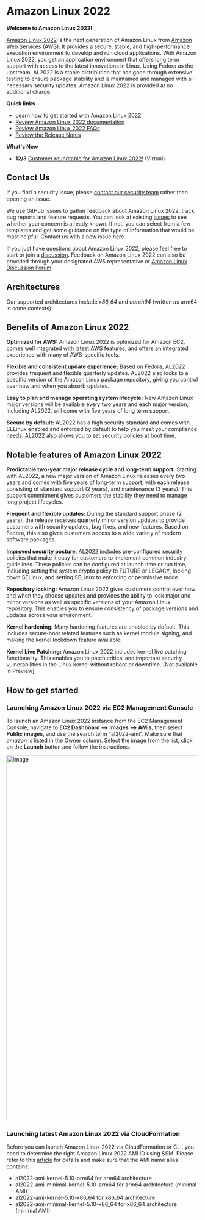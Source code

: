 # Amazon Linux 2022

**Welcome to Amazon Linux 2022!**

[Amazon Linux 2022](https://aws.amazon.com/linux/amazon-linux-2022) is the next generation of Amazon Linux from [Amazon Web Services](https://aws.amazon.com/) (AWS). It provides a secure, stable, and high-performance execution environment to develop and run cloud applications. With Amazon Linux 2022, you get an application environment that offers long term support with access to the latest innovations in Linux. Using Fedora as the upstream, AL2022 is a stable distribution that has gone through extensive testing to ensure package stability and is maintained and managed with all necessary security updates. Amazon Linux 2022 is provided at no additional charge.

**Quick links**
- Learn how to get started with Amazon Linux 2022 
- [Review Amazon Linux 2022 documentation](https://docs.aws.amazon.com/linux/al2022/ug/)
- [Review Amazon Linux 2022 FAQs](https://aws.amazon.com/linux/amazon-linux-2022/faqs/)
- [Review the Release Notes](https://github.com/amazonlinux/amazon-linux-2022/blob/main/Amazon-Linux-2022.0.20211116.0.md)

**What's New**
- **12/3** [Customer roundtable for Amazon Linux 2022!](https://github.com/aws/amazon-linux-2022/blob/main/roundtable.md) (Virtual)

## Contact Us
If you find a security issue, please [contact our security team](https://github.com/amazonlinux/amazon-linux-2022/security/policy) rather than opening an issue.

We use GitHub issues to gather feedback about Amazon Linux 2022, track bug reports and feature requests. You can look at existing [issues](https://github.com/amazonlinux/amazon-linux-2022/issues) to see whether your concern is already known. If not, you can select from a few templates and get some guidance on the type of information that would be most helpful. Contact us with a new issue here.

If you just have questions about Amazon Linux 2022, please feel free to start or join a [discussion](https://github.com/amazonlinux/amazon-linux-2022/discussions). Feedback on Amazon Linux 2022 can also be provided through your designated AWS representative or [Amazon Linux Discussion Forum](https://forums.aws.amazon.com/forum.jspa?forumID=228). 


## Architectures
Our supported architectures include *x86_64* and *aarch64* (written as arm64 in some contexts).


## Benefits of Amazon Linux 2022

**Optimized for AWS:**
Amazon Linux 2022 is optimized for Amazon EC2, comes well integrated with latest AWS features, and offers an integrated experience with many of AWS-specific tools.

**Flexible and consistent update experience:**
Based on Fedora, AL2022 provides frequent and flexible quarterly updates. AL2022 also locks to a specific version of the Amazon Linux package repository, giving you control over how and when you absorb updates.

**Easy to plan and manage operating system lifecycle:**
New Amazon Linux major versions will be available every two years and each major version, including AL2022, will come with five years of long term support. 

**Secure by default:**
AL2022 has a high security standard and comes with SELinux enabled and enforced by default to help you meet your compliance needs. AL2022 also allows you to set security policies at boot time.

## Notable features of Amazon Linux 2022
**Predictable two-year major release cycle and long-term support:**
Starting with AL2022, a new major version of Amazon Linux releases every two years and comes with five years of long-term support, with each release consisting of standard support (2 years), and maintenance (3 years). This support commitment gives customers the stability they need to manage long project lifecycles.

**Frequent and flexible updates:**
During the standard support phase (2 years), the release receives quarterly minor version updates to provide customers with security updates, bug fixes, and new features. Based on Fedora, this also gives customers access to a wide variety of modern software packages.

**Improved security posture:**
AL2022 includes pre-configured security policies that make it easy for customers to implement common industry guidelines. These policies can be configured at launch time or run time, including setting the system crypto policy to FUTURE or LEGACY, locking down SELinux, and setting SELinux to enforcing or permissive mode.

**Repository locking:**
Amazon Linux 2022 gives customers control over how and when they choose updates and provides the ability to lock major and minor versions as well as specific versions of your Amazon Linux repository. This enables you to ensure consistency of package versions and updates across your environment.

**Kernel hardening:**
Many hardening features are enabled by default. This includes secure-boot related features such as kernel module signing, and making the kernel lockdown feature available.

**Kernel Live Patching:**
Amazon Linux 2022 includes kernel live patching functionality. This enables you to patch critical and important security vulnerabilities in the Linux kernel without reboot or downtime. [Not available in Preview]

## How to get started
### Launching Amazon Linux 2022 via EC2 Management Console
To launch an Amazon Linux 2022 instance from the EC2 Management Console, navigate to **EC2 Dashboard —> Images —> AMIs**, then select **Public images**, and use the search term "al2022-ami". Make sure that *amazon* is listed in the Owner column. Select the image from the list, click on the **Launch** button and follow the instructions.

<img width="960" alt="image" src="https://user-images.githubusercontent.com/93951337/141378323-debe66c6-ef86-4d18-a219-5bfc1b682225.png">

### Launching latest Amazon Linux 2022 via CloudFormation
Before you can launch Amazon Linux 2022 via CloudFormation or CLI, you need to determine the right Amazon Linux 2022 AMI ID using SSM. Please refer to this [article](https://aws.amazon.com/blogs/compute/query-for-the-latest-amazon-linux-ami-ids-using-aws-systems-manager-parameter-store/) for details and make sure that the AMI name alias contains:
- al2022-ami-kernel-5.10-arm64 for arm64 architecture
- al2022-ami-minimal-kernel-5.10-arm64 for arm64 architecture (minimal AMI)
- al2022-ami-kernel-5.10-x86_64 for x86_64 architecture
- al2022-ami-minimal-kernel-5.10-x86_64 for x86_64 architecture (minimal AMI)

